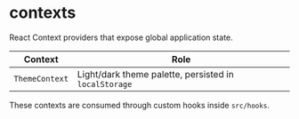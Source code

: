 # contexts

React Context providers that expose global application state.

| Context           | Role                       |
|-------------------|---------------------------|
| `ThemeContext`    | Light/dark theme palette, persisted in `localStorage` |

These contexts are consumed through custom hooks inside `src/hooks`.

